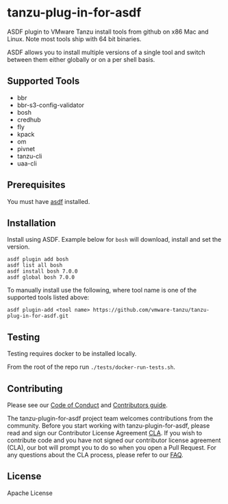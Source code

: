 # tanzu-plug-in-for-asdf

ASDF plugin to VMware Tanzu install tools from github on x86 Mac and Linux. Note most tools ship with 64 bit binaries.

ASDF allows you to install multiple versions of a single tool and switch between them either globally or on a per shell basis.

## Supported Tools
- bbr
- bbr-s3-config-validator
- bosh
- credhub
- fly
- kpack
- om
- pivnet
- tanzu-cli
- uaa-cli

## Prerequisites
You must have [asdf](https://asdf-vm.com/guide/getting-started.html) installed.

## Installation

Install using ASDF. Example below for `bosh` will download, install and set the version.
```
asdf plugin add bosh
asdf list all bosh
asdf install bosh 7.0.0
asdf global bosh 7.0.0
```

To manually install use the following, where tool name is one of the supported tools listed above:
```
asdf plugin-add <tool name> https://github.com/vmware-tanzu/tanzu-plug-in-for-asdf.git
```

## Testing

Testing requires docker to be installed locally.

From the root of the repo run `./tests/docker-run-tests.sh`.

## Contributing

Please see our [Code of Conduct](CODE-OF-CONDUCT.md) and [Contributors guide](CONTRIBUTING.md).

The tanzu-plugin-for-asdf project team welcomes contributions from the community. Before you start working with tanzu-plugin-for-asdf, please read and sign our Contributor License Agreement [CLA](https://cla.vmware.com/cla/1/preview). If you wish to contribute code and you have not signed our contributor license agreement (CLA), our bot will prompt you to do so when you open a Pull Request. For any questions about the CLA process, please refer to our [FAQ]([https://cla.vmware.com/faq](https://cla.vmware.com/faq)).


## License
Apache License 
